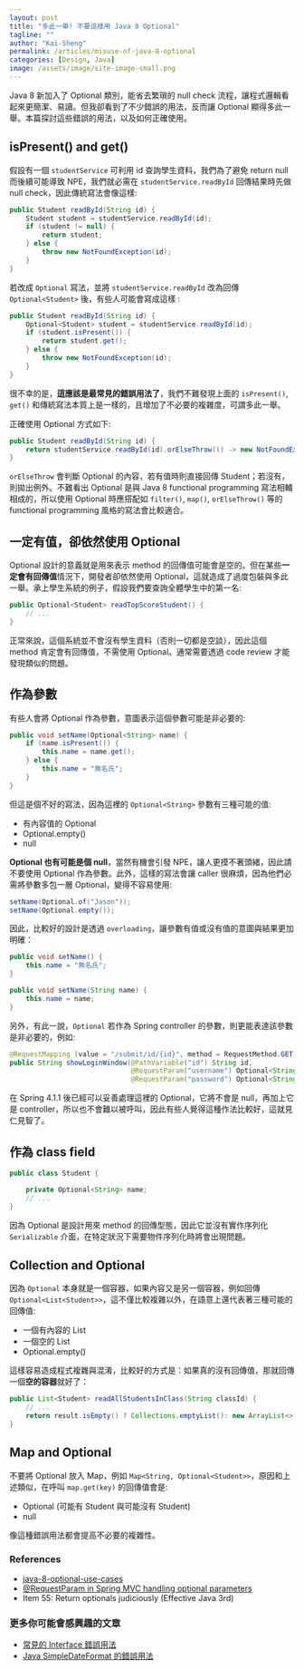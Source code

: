 ```yaml
---
layout: post
title: "多此一舉! 不要這樣用 Java 8 Optional"
tagline: ""
author: "Kai-Sheng"
permalink: /articles/misuse-of-java-8-optional
categories: [Design, Java]
image: /assets/image/site-image-small.png
--- 
```

Java 8 新加入了 Optional 類別，能省去繁瑣的 null check 流程，讓程式邏輯看起來更簡潔、易讀。但我卻看到了不少錯誤的用法，反而讓 Optional 顯得多此一舉。本篇探討這些錯誤的用法，以及如何正確使用。
 
## **isPresent() and get()**
假設有一個 `studentService` 可利用 id 查詢學生資料，我們為了避免 return null 而後續可能導致 NPE，我們就必需在 `studentService.readById` 回傳結果時先做 null check，因此傳統寫法會像這樣:

```java
public Student readById(String id) {
    Student student = studentService.readById(id);
    if (student != null) {
        return student;
    } else {
        throw new NotFoundException(id); 
    }
}
```
若改成 `Optional` 寫法，並將 `studentService.readById` 改為回傳 `Optional<Student>` 後，有些人可能會寫成這樣 :

```java
public Student readById(String id) {
    Optional<Student> student = studentService.readById(id);
    if (student.isPresent()) {
        return student.get();
    } else {
        throw new NotFoundException(id); 
    }
}
```

很不幸的是，**這應該是最常見的錯誤用法了**，我們不難發現上面的 `isPresent()`, `get()` 和傳統寫法本質上是一樣的，且增加了不必要的複雜度，可謂多此一舉。

正確使用 Optional 方式如下:
 
```java
public Student readById(String id) {
    return studentService.readById(id).orElseThrow(() -> new NotFoundException(id));
}
```

`orElseThrow` 會判斷 Optional 的內容，若有值時則直接回傳 Student；若沒有，則拋出例外。不難看出 Optional 是與 Java 8 functional programming 寫法相輔相成的，所以使用 Optional 時應搭配如 `filter()`, `map()`, `orElseThrow()` 等的 functional programming 風格的寫法會比較適合。

## **一定有值，卻依然使用 Optional**
Optional 設計的意義就是用來表示 method 的回傳值可能會是空的。但在某些**一定會有回傳值**情況下，開發者卻依然使用 Optional，這就造成了過度包裝與多此一舉。承上學生系統的例子，假設我們要查詢全體學生中的第一名:
```java
public Optional<Student> readTopScoreStudent() {
    // ...
}
```
正常來說，這個系統並不會沒有學生資料（否則一切都是空談），因此這個 method 肯定會有回傳值，不需使用 Optional。通常需要透過 code review 才能發現類似的問題。

## **作為參數**
有些人會將 Optional 作為參數，意圖表示這個參數可能是非必要的:

```java
public void setName(Optional<String> name) {
    if (name.isPresent()) {
        this.name = name.get();
    } else {
        this.name = "無名氏";
    }
}
```

但這是個不好的寫法，因為這裡的 `Optional<String>` 參數有三種可能的值:
- 有內容值的 Optional 
- Optional.empty()
- null

**Optional 也有可能是個 null**，當然有機會引發 NPE，讓人更摸不著頭緒，因此請不要使用 Optional 作為參數。此外，這樣的寫法會讓 caller 很麻煩，因為他們必需將參數多包一層 Optional，變得不容易使用:

```java
setName(Optional.of("Jason"));
setName(Optional.empty());
```

因此，比較好的設計是透過 `overloading`，讓參數有值或沒有值的意圖與結果更加明確：

```java
public void setName() {
    this.name = "無名氏";
}

public void setName(String name) {
    this.name = name;
}
```
 

另外，有此一說，`Optional` 若作為 Spring controller 的參數，則更能表達該參數是非必要的，例如: 

```java
@RequestMapping (value = "/submit/id/{id}", method = RequestMethod.GET, produces="text/xml")
public String showLoginWindow(@PathVariable("id") String id,
                              @RequestParam("username") Optional<String> username,
                              @RequestParam("password") Optional<String> password) { ... }
```

在 Spring 4.1.1 後已經可以妥善處理這裡的 Optional，它將不會是 null，再加上它是 controller，所以也不會難以被呼叫，因此有些人覺得這種作法比較好，這就見仁見智了。

## **作為 class field**

```java
public class Student {

    private Optional<String> name;
    // ...
}
```

因為 Optional 是設計用來 method 的回傳型態，因此它並沒有實作序列化 `Serializable` 介面，在特定狀況下需要物件序列化時將會出現問題。

## **Collection and Optional**
因為 `Optional` 本身就是一個容器，如果內容又是另一個容器，例如回傳 `Optional<List<Student>>`，這不僅比較複雜以外，在語意上還代表著三種可能的回傳值:
- 一個有內容的 List
- 一個空的 List
- Optional.empty()

這樣容易造成程式複雜與混淆，比較好的方式是：如果真的沒有回傳值，那就回傳一個**空的容器**就好了：

```java
public List<Student> readAllStudentsInClass(String classId) {
    // ... 
    return result.isEmpty() ? Collections.emptyList(): new ArrayList<>(result);
}
```
 
## **Map and Optional**
不要將 Optional 放入 Map，例如 `Map<String, Optional<Student>>`，原因和上述類似，在呼叫 `map.get(key)` 的回傳值會是:
- Optional (可能有 Student 與可能沒有 Student)
- null

像這種錯誤用法都會提高不必要的複雜性。

### **References**
- [java-8-optional-use-cases](http://dolszewski.com/java/java-8-optional-use-cases/)
- [@RequestParam in Spring MVC handling optional parameters](https://stackoverflow.com/questions/22373696/requestparam-in-spring-mvc-handling-optional-parameters)
- Item 55: Return optionals judiciously (Effective Java 3rd)

### **更多你可能會感興趣的文章**
- [常見的 Interface 錯誤用法](/articles/anti-pattern-of-java-interface-impl-style)
- [Java SimpleDateFormat 的錯誤用法](/articles/simple-date-format)